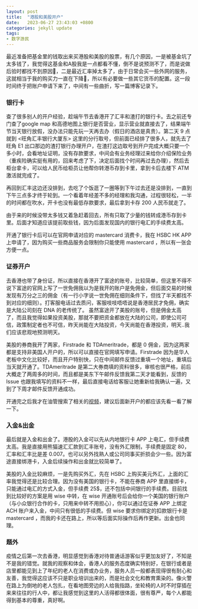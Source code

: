 ```yaml
---
layout: post
title:  "港股和美股开户"
date:   2023-06-27 23:43:03 +0800
categories: jekyll update
tags:
- 数字游民
---
```

最近准备把基金里的钱取出来买港股和美股的股票，有几个原因，一是被基金坑了太多钱了，我觉得这基金和A股我是一点都看不懂，倒不是说预测不了，而是说做后验时都找不到原因🥹，二是最近汇率掉太多了，由于日常会买一些外网的服务，这就相当于我的购买力一直在下降🥹，所以有必要做一些其它货币的配置。这一段时间终于把账户申请下来了，中间有一些曲折，写一篇博客记录下。
### 银行卡
查了很多别人的开户经验，趁端午节去香港开了汇丰和渣打的银行卡。去之前还专门查了google map 和高德地图上银行是否营业，显示营业就直接去了，结果端午节当天银行放假，没办法只能先玩一天再去办（假日的酒店是真贵）。第二天 9 点就到 <旺角汇丰银行大厦东> 这里的分行取号，但前面已经排了很多人，就先去了旺角 E1 出口那边的渣打银行办理开户，在渣打这边取号到开户完成大概只要一个多小时，会看地址证明，没有存款要求，中间会有业务经理过来给你介绍保险业务（重疾险确实挺有用的，回来考虑了下，决定后面找个时间再过去办理），然后去柜台拿卡，可以给人民币给柜员让他帮你转港币存到卡里，拿到卡后去楼下 ATM 激活就完成了。

再回到汇丰这边还没排到，去吃了个饭逛了一圈等到下午过去还是没排到，一直到下午三点多才终于轮到。一个看着年经差不多的经理和我沟通，过程很轻松，一半的时间都在吹水，开卡也没有最低存款要求，最后拿到卡存 200 人民币就走了。

由于来的时候没带太多钱又着急赶着回去，所有只取了少量的钱转成港币存到卡里。后面才知道应该提前取些钱，因为后面发现国内的银行电汇的手续费太高。

开通了银行卡后可以在官网申请对应的 mastercard 消费卡，我在 HSBC HK APP 上申请了，因为购买一些商品服务会限制你只能使用 mastercard ，所以有一张会方便一点。



### 证券开户
去香港也带了身份证，所以直接在香港开了富途的账号，比较简单，但这里不得不说下富途的官网上写了一世免佣我以为是我开的账户是免佣金，但后面交易的时候发现有万分之三的佣金（有一行小字说一世免佣在细则条件下，但找了半天都找不到对应的细则）。打客服电话过去质问，客服吱吱唔唔说是香港居民才免佣，确实是大陆公司刻在 DNA 的老传统了。
虽然富途开了美股的账号，但是佣金太高了，而且我觉得如果投资美股，那就不要把资金都放在大陆的公司，即使公司可信，政策制定者也不可信，昨天尚能在大陆投资，今天尚能在香港投资，明天..我们应该悲观地预测明天。

美股的券商我开了两家，Firstrade 和 TDAmeritrade，都是 0 佣金，因为这两家都是支持非美国人开户的，所以可以直接在官网填写申请。Firstrade 因为是华人老板中文化比较好，而且开户特别快，只在中间邮件反馈过重填一个地址，重填后当天就开通了。TDAmeritrade 是第二大券商填的资料很多，审核也很严格，前后大概走了两周多的时间，而且都是美东下午邮件反馈我第二天才能看到，反馈的Issue 也跟我填写的资料不一样，最后直接电话给客服让她重新给我确认一遍，又到了下周才邮件反馈开通成功。

开通完之后我才在油管搜索了相关的[视频](https://www.youtube.com/watch?v=gw195PTBdr8)，建议后面新开户的都应该先看一看了解一下。

### 入金&出金
最后就是入金和出金了。港股的入金可以先从内地银行卡 APP 上电汇，但手续费太高。我是直接用熊猫速汇汇款到汇丰账号，没有外汇限制，手续费是固定 80，汇率和汇丰比是差 0.007。也可以另外找熟人或公司同事买折损会少一些。因为富途直接绑港卡，入金后续操作和出金就比较简单了。

美股的入金比较麻烦，一是先购买外汇，先在 HSBC 上购买美元外汇，上面的汇率我觉得还是比较合理。因为没有美国的银行卡，不能在券商 APP 里直接绑卡，只能通过电汇的方式入金，但手续费 25$，还不包括中间银行的手续费。目前找到比较好的方案是用 wise 中转，在 wise 开通账号后会给你一个美国的银行账户（与小众银行合作的卡，只用来中转不用担心），你可以通过在证券 APP 上绑定 ACH 账户来入金，中间只有很低的手续费。但 wise 要求你绑定的扣款银行卡是 mastercard ，而我的卡还在路上，所以等后面实际操作后再作更新。出金也同理。


### 题外
疫情之后第一次去香港，明显感觉到香港对待普通话游客似乎更加友好了，不知是不是我的错觉。就我的观察和体会，香港人的服务态度确实特别好，在银行或者是店里都能见到上了年纪的老人在消费或办业务，服务人员一般都表现得很有耐心和友善，我觉得这应该不只是职业培训出来的，而是社会文化和教育熏染的。像火警在路上为倒地的老人包扎，在看地图旁边的人给我指路，坐轮椅的人时不时穿插在来来往往的行人中，都让我感觉到这里的人活得都很体面，很有尊严，每个人都能得到基本的尊重，真好啊。
